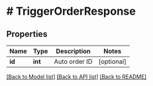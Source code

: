 # # TriggerOrderResponse

## Properties

Name | Type | Description | Notes
------------ | ------------- | ------------- | -------------
**id** | **int** | Auto order ID | [optional] 

[[Back to Model list]](../../README.md#documentation-for-models) [[Back to API list]](../../README.md#documentation-for-api-endpoints) [[Back to README]](../../README.md)
